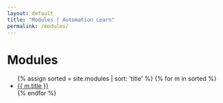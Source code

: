 ```yaml
---
layout: default
title: "Modules | Automation Learn"
permalink: /modules/
---
```


# Modules

<ul class="module-list">
{% assign sorted = site.modules | sort: 'title' %}
{% for m in sorted %}
  <li><a href="{{ m.url | relative_url }}">{{ m.title }}</a></li>
{% endfor %}
</ul>
